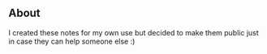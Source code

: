 ## About
I created these notes for my own use but decided to make them public just in case they can help someone else :)
